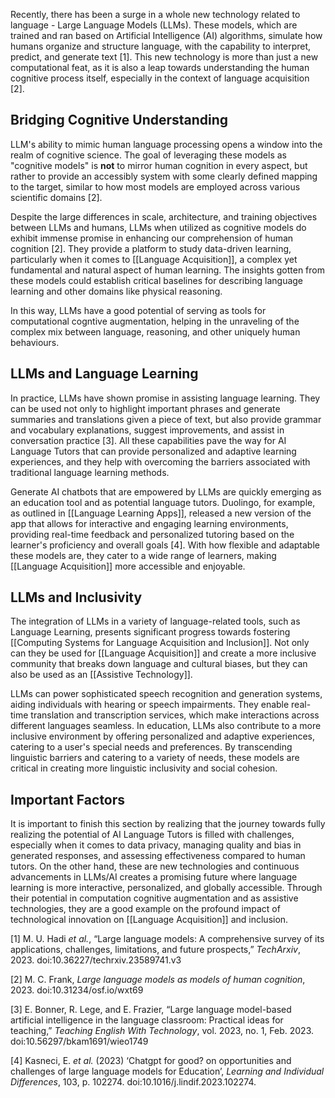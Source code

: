 Recently, there has been a surge in a whole new technology related to language - Large Language Models (LLMs). These models, which are trained and ran based on Artificial Intelligence (AI) algorithms, simulate how humans organize and structure language, with the capability to interpret, predict, and generate text [1]. This new technology is more than just a new computational feat, as it is also a leap towards understanding the human cognitive process itself, especially in the context of language acquisition [2].

## Bridging Cognitive Understanding

LLM's ability to mimic human language processing opens a window into the realm of cognitive science. The goal of leveraging these models as "cognitive models" is **not** to mirror human cognition in every aspect, but rather to provide an accessibly system with some clearly defined mapping to the target, similar to how most models are employed across various scientific domains [2].

Despite the large differences in scale, architecture, and training objectives between LLMs and humans, LLMs when utilized as cognitive models do exhibit immense promise in enhancing our comprehension of human cognition [2]. They provide a platform to study data-driven learning, particularly when it comes to [[Language Acquisition]], a complex yet fundamental and natural aspect of human learning. The insights gotten from these models could establish critical baselines for describing language learning and other domains like physical reasoning.

In this way, LLMs have a good potential of serving as tools for computational cogntive augmentation, helping in the unraveling of the complex mix between language, reasoning, and other uniquely human behaviours.

## LLMs and Language Learning

In practice, LLMs have shown promise in assisting language learning. They can be used not only to highlight important phrases and generate summaries and translations given a piece of text, but also provide grammar and vocabulary explanations, suggest improvements, and assist in conversation practice [3]. All these capabilities pave the way for AI Language Tutors that can provide personalized and adaptive learning experiences, and they help with overcoming the barriers associated with traditional language learning methods.

Generate AI chatbots that are empowered by LLMs are quickly emerging as an education tool and as potential language tutors. Duolingo, for example, as outlined in [[Language Learning Apps]], released a new version of the app that allows for interactive and engaging learning environments, providing real-time feedback and personalized tutoring based on the learner's proficiency and overall goals [4]. With how flexible and adaptable these models are, they cater to a wide range of learners, making [[Language Acquisition]]
more accessible and enjoyable.

## LLMs and Inclusivity

The integration of LLMs in a variety of language-related tools, such as Language Learning, presents significant progress towards fostering [[Computing Systems for Language Acquisition and Inclusion]]. Not only can they be used for [[Language Acquisition]] and create a more inclusive community that breaks down language and cultural biases, but they can also be used as an [[Assistive Technology]].

LLMs can power sophisticated speech recognition and generation systems, aiding individuals with hearing or speech impairments. They enable real-time translation and transcription services, which make interactions across different languages seamless. In education, LLMs also contribute to a more inclusive environment by offering personalized and adaptive experiences, catering to a user's special needs and preferences. By transcending linguistic barriers and catering to a variety of needs, these models are critical in creating more linguistic inclusivity and social cohesion.

## Important Factors

It is important to finish this section by realizing that the journey towards fully realizing the potential of AI Language Tutors is filled with challenges, especially when it comes to data privacy, managing quality and bias in generated responses, and assessing effectiveness compared to human tutors. On the other hand, these are new technologies and continuous advancements in LLMs/AI creates a promising future where language learning is more interactive, personalized, and globally accessible. Through their potential in computation cognitive augmentation and as assistive technologies, they are a good example on the profound impact of technological innovation on [[Language Acquisition]] and inclusion.


[1] M. U. Hadi _et al._, “Large language models: A comprehensive survey of its applications, challenges, limitations, and future prospects,” _TechArxiv_, 2023. doi:10.36227/techrxiv.23589741.v3

[2] M. C. Frank, _Large language models as models of human cognition_, 2023. doi:10.31234/osf.io/wxt69

[3] E. Bonner, R. Lege, and E. Frazier, “Large language model-based artificial intelligence in the language classroom: Practical ideas for teaching,” _Teaching English With Technology_, vol. 2023, no. 1, Feb. 2023. doi:10.56297/bkam1691/wieo1749

[4] Kasneci, E. _et al._ (2023) ‘Chatgpt for good? on opportunities and challenges of large language models for Education’, _Learning and Individual Differences_, 103, p. 102274. doi:10.1016/j.lindif.2023.102274.